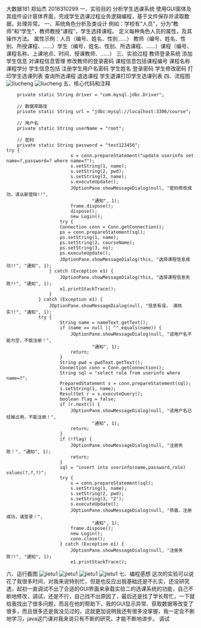 大数据181 郑灿杰 2018310299
一、实验目的
分析学生选课系统
使用GUI窗体及其组件设计窗体界面，完成学生选课过程业务逻辑编程，基于文件保存并读取数据，处理异常。
一、系统角色分析及类设计
例如：学校有“人员”，分为“教师”和“学生”，教师教授“课程”，学生选择课程。
定义每种角色人员的属性，及其操作方法。
属性示例：​人员（编号、姓名、性别……）
教师（编号、姓名、性别、所授课程、……）
​学生（编号、姓名、性别、所选课程、……）
​课程（编号、课程名称、上课地点、时间、授课教师、……）
三、实验过程
教师登录系统 添加学生信息 对课程信息管理 修改教师的登录密码
课程信息包括课程编号 课程名称 课程学分
学生信息包括 注册学生用户名密码 学生姓名 登录密码 学生修改密码 打印学生选课列表
查询所选课程  退选课程 学生退课打印学生选课列表
四、流程图  
![liucheng](https://github.com/canjie-zheng/-181/blob/master/%E5%AD%A6%E7%94%9F.jpg)
![liucheng](https://github.com/canjie-zheng/-181/blob/master/%E6%95%99%E5%B8%88.jpg)
五、核心代码和注释
```// 启动jar包路径
	private static String driver = "com.mysql.jdbc.Driver";

	// 数据库路径
	private static String url = "jdbc:mysql://localhost:3306/course";

	// 用户名
	private static String userName = "root";

	// 密码
	private static String password = "test123456";
try {
						s = conn.prepareStatement("update userinfo set name=?,password=? where name=?");
						s.setString(1, name);
						s.setString(2, pwd);
						s.setString(3, name);
						s.executeUpdate();
						JOptionPane.showMessageDialog(null, "密码修改成功，请从新登陆!!",
								"通知", 1);
						frame.dispose();
						dispose();
						new Login();
					try {
					Connection conn = Conn.getConnection();
					ps = conn.prepareStatement(sql);
					ps.setString(1, name);
					ps.setString(2, courseName);
					ps.setString(3, no);
					ps.executeUpdate();
					JOptionPane.showMessageDialog(this, "选择课程信息成功!!", "通知", 1);
				} catch (Exception e1) {
					JOptionPane.showMessageDialog(this, "选择课程信息失败!!", "通知", 1);
					e1.printStackTrace();
				}
			} catch (Exception e1) {
				JOptionPane.showMessageDialog(null, "信息有误， 请核实!!", "通知", 1);
			try {
					String name = nameText.getText();
					if (name == null || "".equals(name)) {
						JOptionPane.showMessageDialog(null, "该用户名不能为空，不能注册！",
								"通知", 1);
						return;
					}
					String pwd = pwdText.getText();
					Connection conn = Conn.getConnection();
					String sql = "select role from userinfo where name=?";
					PreparedStatement s = conn.prepareStatement(sql);
					s.setString(1, name);
					ResultSet r = s.executeQuery();
					boolean flag = false;
					if (r.next()) {
						JOptionPane.showMessageDialog(null, "该用户名已经被占用，不能注册！",
								"通知", 1);
						return;
					}
					if (!flag) {
						JOptionPane.showMessageDialog(null, "注册失败！", "通知", 1);
						return;
					}
					sql = "insert into userinfo(name,password,role) values(?,?,?)";
					try {
						s = conn.prepareStatement(sql);
						s.setString(1, name);
						s.setString(2, pwd);
						s.setString(3, "2");
						s.executeUpdate();
						JOptionPane.showMessageDialog(null, "恭喜，注册成功，请登录！",
								"通知", 1);
						frame.dispose();
						new Login();
						conn.close();
					} catch (Exception e1) {
						JOptionPane.showMessageDialog(null, "注册失败!!", "通知", 1);
						e1.printStackTrace();
```
六、运行截图
            ![jietu1](https://github.com/canjie-zheng/-181/blob/master/50f81ca0221d061480e72a95763193c.png)
	    ![jietu1](https://github.com/canjie-zheng/-181/blob/master/b27505592c6821ac1dc0b4fc0f0db5b.png)
	    ![jietu1](https://github.com/canjie-zheng/-181/blob/master/c9df13160d4d1e42d72cacb07c137d2.png)
	    ![jietu1](https://github.com/canjie-zheng/-181/blob/master/ed2b6ad826858a14fc3162aaf647048.png)
	    七、编程感想
	    这次的实验可以说花了我很多时间，对我来说特别忙，但是也反应出我基础还是不扎实，还没研究透，起初一直调试不出了合适的GUI界面来承载实验二的选课系统的功能，自己不断地修改，调试，还是不行，自己找不出原因了，最后还是找了学长帮忙，一下就给我找出了很多问题，而且在他的帮助下，我的GUI显示异常、获取数据等改变了很多，而且很多还是我没见过的，这就更加说明我还有很多没掌握，我一定会不断地学习，java这门课对我来说只有不断的研究，才能不断地进步。
调试
